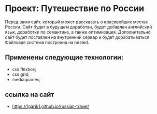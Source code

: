 # Проект: Путешествие по России

Перед вами сайт, который может рассказать о красивейших местах России. Сайт будет в будущем доработан, будет добавлен английский язык, доработки по семантике, а также оптимизация. Дополнительно сайт будет поставлен на внутренний сервер и будет дорабатываться. Файловая системa построена на nested.

## Применены следующие технологии:
* css flexbox;
* css grid;
* mediaquaries;


## ссылка на сайт
* https://1garik1.github.io/russian-travel/
